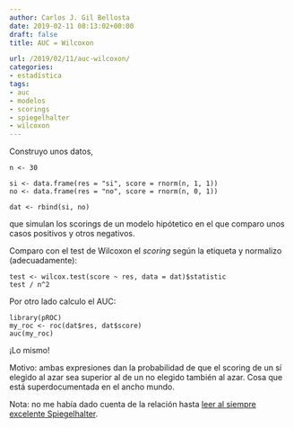 ```yaml
---
author: Carlos J. Gil Bellosta
date: 2019-02-11 08:13:02+00:00
draft: false
title: AUC = Wilcoxon

url: /2019/02/11/auc-wilcoxon/
categories:
- estadística
tags:
- auc
- modelos
- scorings
- spiegelhalter
- wilcoxon
---
```





Construyo unos datos,








    n <- 30

    si <- data.frame(res = "si", score = rnorm(n, 1, 1))
    no <- data.frame(res = "no", score = rnorm(n, 0, 1))

    dat <- rbind(si, no)








que simulan los scorings de un modelo hipótetico en el que comparo unos casos positivos y otros negativos.







Comparo con el test de Wilcoxon el _scoring_ según la etiqueta y normalizo (adecuadamente):








    test <- wilcox.test(score ~ res, data = dat)$statistic
    test / n^2








Por otro lado calculo el AUC:








    library(pROC)
    my_roc <- roc(dat$res, dat$score)
    auc(my_roc)








¡Lo mismo!







Motivo: ambas expresiones dan la probabilidad de que el scoring de un sí elegido al azar sea superior al de un no elegido también al azar. Cosa que está superdocumentada en el ancho mundo.







Nota: no me había dado cuenta de la relación hasta [leer al siempre excelente Spiegelhalter](https://www.ncbi.nlm.nih.gov/pubmed/3786996).




